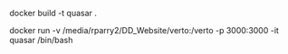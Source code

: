 docker build -t quasar .

docker run -v /media/rparry2/DD_Website/verto:/verto -p 3000:3000 -it quasar /bin/bash